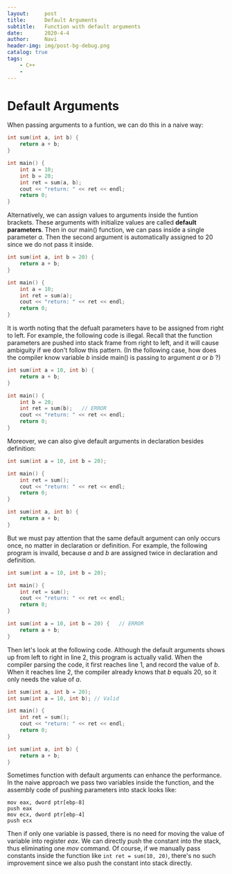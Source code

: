 ```yaml
---
layout:     post
title:      Default Arguments
subtitle:   Function with default arguments
date:       2020-4-4
author:     Navi
header-img: img/post-bg-debug.png
catalog: true
tags:
    - C++
    - 
---
```


# Default Arguments

When passing arguments to a funtion, we can do this in a naive way:

```cpp
int sum(int a, int b) {
    return a + b;
}

int main() {
    int a = 10;
    int b = 20;
    int ret = sum(a, b);
    cout << "return: " << ret << endl;
    return 0;
}
```

Alternatively, we can assign values to arguments inside the funtion brackets. These arguments with initialize values are called **default parameters**. Then in our main() function, we can pass inside a single parameter *a*. Then the second argument is automatically assigned to 20 since we do not pass it inside.

```cpp
int sum(int a, int b = 20) {
    return a + b;
}

int main() {
    int a = 10;
   	int ret = sum(a);
    cout << "return: " << ret << endl;
    return 0;
}
```

It is worth noting that the defualt parameters have to be assigned from right to left. For example, the following code is illegal. Recall that the function parameters are pushed into stack frame from right to left, and it will cause ambiguity if we don't follow this pattern. (In the following case, how does the compiler know variable *b* inside main() is passing to argument *a* or *b* ?)

```cpp
int sum(int a = 10, int b) {
    return a + b;
}

int main() {
    int b = 20;
    int ret = sum(b);	// ERROR
    cout << "return: " << ret << endl;
    return 0;
}
```

Moreover, we can also give default arguments in declaration besides definition:

```cpp
int sum(int a = 10, int b = 20);

int main() {
    int ret = sum();
    cout << "return: " << ret << endl;
    return 0;
}

int sum(int a, int b) {
    return a + b;
}
```

But we must pay attention that the same default argument can only occurs once,  no matter in declaration or definition. For example, the following program is invaild, because *a* and *b* are assigned twice in declaration and definition.

```cpp
int sum(int a = 10, int b = 20);

int main() {
    int ret = sum();
    cout << "return: " << ret << endl;
    return 0;
}

int sum(int a = 10, int b = 20) {	// ERROR
    return a + b;
}
```

Then let's look at the following code. Although the default arguments shows up from left to right in line 2, this program is actually valid. When the compiler parsing the code, it first reaches line 1, and record the value of *b*. When it reaches line 2, the compiler already knows that *b* equals 20, so it only needs the value of *a*.

```cpp
int sum(int a, int b = 20);
int sum(int a = 10, int b);	// Valid

int main() {
    int ret = sum();
    cout << "return: " << ret << endl;
    return 0;
}

int sum(int a, int b) {
    return a + b;
}
```

Sometimes function with default arguments can enhance the performance. In the naive approach we pass two variables inside the function, and the assembly code of pushing parameters into stack looks like:

```assembly
mov eax, dword ptr[ebp-8]
push eax
mov ecx, dword ptr[ebp-4]
push ecx
```

Then if only one variable is passed, there is no need for moving the value of variable into register *eax*. We can directly push the constant into the stack, thus eliminating one *mov* command. Of course, if we manually pass constants inside the function like ```int ret = sum(10, 20)```, there's no such improvement since we also push the constant into stack directly.

